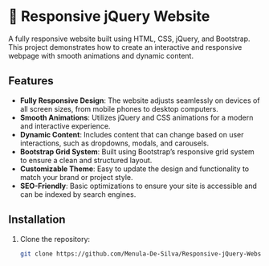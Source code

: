 # 🚀 Responsive jQuery Website

A fully responsive website built using HTML, CSS, jQuery, and Bootstrap. This project demonstrates how to create an interactive and responsive webpage with smooth animations and dynamic content.

## Features
- **Fully Responsive Design**: The website adjusts seamlessly on devices of all screen sizes, from mobile phones to desktop computers.
- **Smooth Animations**: Utilizes jQuery and CSS animations for a modern and interactive experience.
- **Dynamic Content**: Includes content that can change based on user interactions, such as dropdowns, modals, and carousels.
- **Bootstrap Grid System**: Built using Bootstrap’s responsive grid system to ensure a clean and structured layout.
- **Customizable Theme**: Easy to update the design and functionality to match your brand or project style.
- **SEO-Friendly**: Basic optimizations to ensure your site is accessible and can be indexed by search engines.

## Installation

1. Clone the repository:
   ```bash
   git clone https://github.com/Menula-De-Silva/Responsive-jQuery-Website.git
